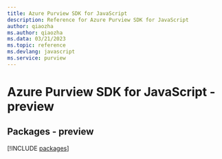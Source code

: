 ```yaml
---
title: Azure Purview SDK for JavaScript
description: Reference for Azure Purview SDK for JavaScript
author: qiaozha
ms.author: qiaozha
ms.data: 03/21/2023
ms.topic: reference
ms.devlang: javascript
ms.service: purview
---
```

# Azure Purview SDK for JavaScript - preview
## Packages - preview
[!INCLUDE [packages](purview-index.md)]